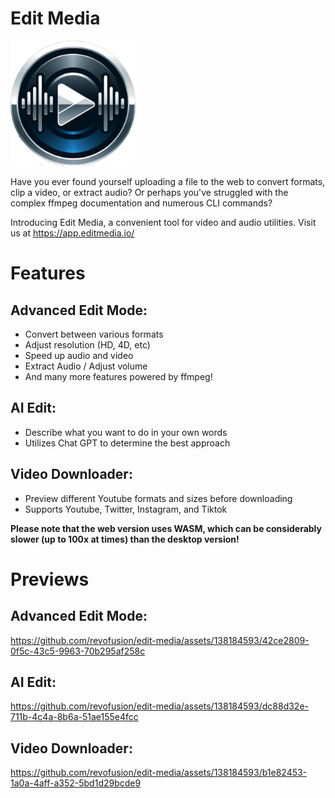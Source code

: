 # Edit Media

<img src="logo.png" alt="Edit Media Logo" width="200"/>


Have you ever found yourself uploading a file to the web to convert formats, clip a video, or extract audio? Or perhaps you've struggled with the complex ffmpeg documentation and numerous CLI commands?

Introducing Edit Media, a convenient tool for video and audio utilities. Visit us at https://app.editmedia.io/

# Features
## Advanced Edit Mode:
- Convert between various formats
- Adjust resolution (HD, 4D, etc)
- Speed up audio and video
- Extract Audio / Adjust volume
- And many more features powered by ffmpeg!

## AI Edit:
- Describe what you want to do in your own words
- Utilizes Chat GPT to determine the best approach

## Video Downloader:
- Preview different Youtube formats and sizes before downloading
- Supports Youtube, Twitter, Instagram, and Tiktok


**Please note that the web version uses WASM, which can be considerably slower (up to 100x at times) than the desktop version!**



# Previews

## Advanced Edit Mode:

https://github.com/revofusion/edit-media/assets/138184593/42ce2809-0f5c-43c5-9963-70b295af258c


## AI Edit:

https://github.com/revofusion/edit-media/assets/138184593/dc88d32e-711b-4c4a-8b6a-51ae155e4fcc

## Video Downloader:

https://github.com/revofusion/edit-media/assets/138184593/b1e82453-1a0a-4aff-a352-5bd1d29bcde9

